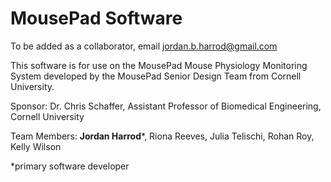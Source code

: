 # MousePad Software 

To be added as a collaborator, email jordan.b.harrod@gmail.com 

This software is for use on the MousePad Mouse Physiology Monitoring System developed by the MousePad Senior Design Team from Cornell University. 

Sponsor: Dr. Chris Schaffer, Assistant Professor of Biomedical Engineering, Cornell University

Team Members: **Jordan Harrod***, Riona Reeves, Julia Telischi, Rohan Roy, Kelly Wilson 

\*primary software developer 
